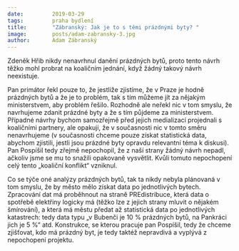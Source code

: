 ```yaml
---
date:         2019-03-29
tags:         praha bydlení
title:        "Zábranský: Jak je to s těmi prázdnými byty? "
image: 	      posts/adam-zabransky-3.jpg
author:       Adam Zábranský
---
```


Zdeněk Hřib nikdy nenavrhnul danění prázdných bytů, proto tento návrh těžko mohl probrat na koaličním jednání, když žádný takový návrh neexistuje.

Pan primátor řekl pouze to, že jestliže zjistíme, že v Praze je hodně prázdných bytů a že je to problém, tak s tím můžeme jít za nějakým ministerstvem, aby problém řešilo. Rozhodně ale neřekl nic v tom smyslu, že navrhujeme zdanit prázdné byty a že s tím půjdeme za ministerstvem. Případné návrhy bychom samozřejmě před jejich medializací projednali s koaličními partnery, ale opakuji, že v současnosti nic v tomto směru nenavrhujeme (v současnosti chceme pouze získat statistická data, abychom zjistili, jestli jsou prázdné byty opravdu relevantní téma k diskusi). Pan Pospíšil tedy zřejmě nepochopil, že z naší strany žádný návrh nepadl, ačkoliv jsme se mu to snažili opakovaně vysvětlit. Kvůli tomuto nepochopení celý tento „koaliční konflikt“ vzniknul.

Co se týče oné analýzy prázdných bytů, tak ta nikdy nebyla plánovaná v tom smyslu, že by město mělo získat data po jednotlivých bytech. Zpracování dat má proběhnout na straně PREdistribuce, která data o spotřebě elektřiny logicky má (těžko lze z jejich strany mluvit o nějakém šmírování), a která má městu předat až statistická data po jednotlivých katastrech: tedy data typu „v Bubenči je 10 % prázdných bytů, na Pankráci jich je 5 %“ atd. Konstrukce, se kterou pracuje pan Pospíšil, tedy že chceme zjišťovat, kdo má prázdný byt, je tedy taktéž nepravdivá a vyplývá z nepochopení projektu.

